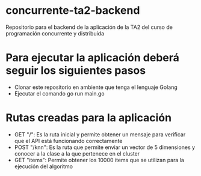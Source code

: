 # concurrente-ta2-backend
Repositorio para el backend de la aplicación de la TA2 del curso de programación concurrente y distribuida


# Para ejecutar la aplicación deberá seguir los siguientes pasos
* Clonar este repositorio en ambiente que tenga el lenguaje Golang
* Ejecutar el comando go run main.go


# Rutas creadas para la aplicación
* GET "/": Es la ruta inicial y permite obtener un mensaje para verificar que el API está funcionando correctamente
* POST "/knn": Es la ruta que permite enviar un vector de 5 dimensiones y conocer a la clase a la que pertenece en el cluster
* GET "items": Permite obtener los 10000 items que se utilizan para la ejecución del algoritmo
